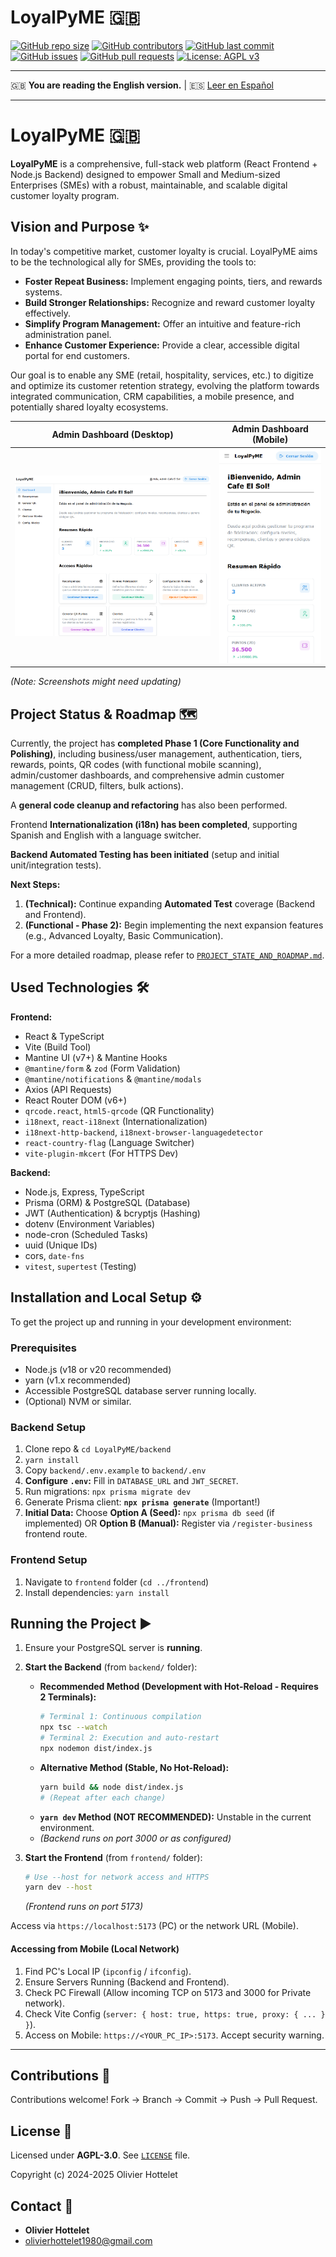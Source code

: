 # LoyalPyME 🇬🇧

[![GitHub repo size](https://img.shields.io/github/repo-size/R3v180/LoyalPyME?style=flat-square)](https://github.com/R3v180/LoyalPyME)
[![GitHub contributors](https://img.shields.io/github/contributors/R3v180/LoyalPyME?style=flat-square)](https://github.com/R3v180/LoyalPyME/graphs/contributors)
[![GitHub last commit](https://img.shields.io/github/last-commit/R3v180/LoyalPyME?style=flat-square)](https://github.com/R3v180/LoyalPyME/commits/main)
[![GitHub issues](https://img.shields.io/github/issues/R3v180/LoyalPyME?style=flat-square)](https://github.com/R3v180/LoyalPyME/issues)
[![GitHub pull requests](https://img.shields.io/github/issues-pr/R3v180/LoyalPyME?style=flat-square)](https://github.com/R3v180/LoyalPyME/pulls)
[![License: AGPL v3](https://img.shields.io/badge/License-AGPL%20v3-blue.svg?style=flat-square)](https://www.gnu.org/licenses/agpl-3.0)

---

🇬🇧 **You are reading the English version.** | 🇪🇸 [Leer en Español](README.es.md)

---

# LoyalPyME 🇬🇧

**LoyalPyME** is a comprehensive, full-stack web platform (React Frontend + Node.js Backend) designed to empower Small and Medium-sized Enterprises (SMEs) with a robust, maintainable, and scalable digital customer loyalty program.

## Vision and Purpose ✨

In today's competitive market, customer loyalty is crucial. LoyalPyME aims to be the technological ally for SMEs, providing the tools to:

- **Foster Repeat Business:** Implement engaging points, tiers, and rewards systems.
- **Build Stronger Relationships:** Recognize and reward customer loyalty effectively.
- **Simplify Program Management:** Offer an intuitive and feature-rich administration panel.
- **Enhance Customer Experience:** Provide a clear, accessible digital portal for end customers.

Our goal is to enable any SME (retail, hospitality, services, etc.) to digitize and optimize its customer retention strategy, evolving the platform towards integrated communication, CRM capabilities, a mobile presence, and potentially shared loyalty ecosystems.

|                                    Admin Dashboard (Desktop)                                    |                                       Admin Dashboard (Mobile)                                       |
| :---------------------------------------------------------------------------------------------: | :--------------------------------------------------------------------------------------------------: |
| <img src="images/SC_LoyalPyME.png" alt="LoyalPyME Admin Dashboard - Desktop View" width="100%"> | <img src="images/SC_LoyalPyME_PHONE.png" alt="LoyalPyME Admin Dashboard - Mobile View" width="100%"> |

_(Note: Screenshots might need updating)_

## Project Status & Roadmap 🗺️

Currently, the project has **completed Phase 1 (Core Functionality and Polishing)**, including business/user management, authentication, tiers, rewards, points, QR codes (with functional mobile scanning), admin/customer dashboards, and comprehensive admin customer management (CRUD, filters, bulk actions).

A **general code cleanup and refactoring** has also been performed.

Frontend **Internationalization (i18n) has been completed**, supporting Spanish and English with a language switcher.

**Backend Automated Testing has been initiated** (setup and initial unit/integration tests).

**Next Steps:**

1.  **(Technical):** Continue expanding **Automated Test** coverage (Backend and Frontend).
2.  **(Functional - Phase 2):** Begin implementing the next expansion features (e.g., Advanced Loyalty, Basic Communication).

For a more detailed roadmap, please refer to [`PROJECT_STATE_AND_ROADMAP.md`](PROJECT_STATE_AND_ROADMAP.md).

## Used Technologies 🛠️

**Frontend:**

- React & TypeScript
- Vite (Build Tool)
- Mantine UI (v7+) & Mantine Hooks
- `@mantine/form` & `zod` (Form Validation)
- `@mantine/notifications` & `@mantine/modals`
- Axios (API Requests)
- React Router DOM (v6+)
- `qrcode.react`, `html5-qrcode` (QR Functionality)
- `i18next`, `react-i18next` (Internationalization)
- `i18next-http-backend`, `i18next-browser-languagedetector`
- `react-country-flag` (Language Switcher)
- `vite-plugin-mkcert` (For HTTPS Dev)

**Backend:**

- Node.js, Express, TypeScript
- Prisma (ORM) & PostgreSQL (Database)
- JWT (Authentication) & bcryptjs (Hashing)
- dotenv (Environment Variables)
- node-cron (Scheduled Tasks)
- uuid (Unique IDs)
- cors, `date-fns`
- `vitest`, `supertest` (Testing)

## Installation and Local Setup ⚙️

To get the project up and running in your development environment:

### Prerequisites

- Node.js (v18 or v20 recommended)
- yarn (v1.x recommended)
- Accessible PostgreSQL database server running locally.
- (Optional) NVM or similar.

### Backend Setup

1.  Clone repo & `cd LoyalPyME/backend`
2.  `yarn install`
3.  Copy `backend/.env.example` to `backend/.env`
4.  **Configure `.env`:** Fill in `DATABASE_URL` and `JWT_SECRET`.
5.  Run migrations: `npx prisma migrate dev`
6.  Generate Prisma client: **`npx prisma generate`** (Important!)
7.  **Initial Data:** Choose **Option A (Seed):** `npx prisma db seed` (if implemented) OR **Option B (Manual):** Register via `/register-business` frontend route.

### Frontend Setup

1.  Navigate to `frontend` folder (`cd ../frontend`)
2.  Install dependencies: `yarn install`

## Running the Project ▶️

1.  Ensure your PostgreSQL server is **running**.
2.  **Start the Backend** (from `backend/` folder):

    - **Recommended Method (Development with Hot-Reload - Requires 2 Terminals):**
      ```bash
      # Terminal 1: Continuous compilation
      npx tsc --watch
      # Terminal 2: Execution and auto-restart
      npx nodemon dist/index.js
      ```
    - **Alternative Method (Stable, No Hot-Reload):**
      ```bash
      yarn build && node dist/index.js
      # (Repeat after each change)
      ```
    - **`yarn dev` Method (NOT RECOMMENDED):** Unstable in the current environment.
    - _(Backend runs on port 3000 or as configured)_

3.  **Start the Frontend** (from `frontend/` folder):
    ```bash
    # Use --host for network access and HTTPS
    yarn dev --host
    ```
    _(Frontend runs on port 5173)_

Access via `https://localhost:5173` (PC) or the network URL (Mobile).

#### **Accessing from Mobile (Local Network)**

1.  Find PC's Local IP (`ipconfig` / `ifconfig`).
2.  Ensure Servers Running (Backend and Frontend).
3.  Check PC Firewall (Allow incoming TCP on 5173 and 3000 for Private network).
4.  Check Vite Config (`server: { host: true, https: true, proxy: { ... } }`).
5.  Access on Mobile: `https://<YOUR_PC_IP>:5173`. Accept security warning.

---

## Contributions 🤝

Contributions welcome! Fork -> Branch -> Commit -> Push -> Pull Request.

## License 📜

Licensed under **AGPL-3.0**. See [`LICENSE`](LICENSE) file.

Copyright (c) 2024-2025 Olivier Hottelet

## Contact 📧

- **Olivier Hottelet**
- olivierhottelet1980@gmail.com
